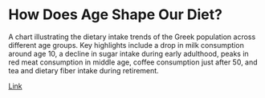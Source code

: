 # How Does Age Shape Our Diet?

A chart illustrating the dietary intake trends of the Greek population across different age groups. 
Key highlights include a drop in milk consumption around age 10, a decline in sugar intake during early adulthood, 
peaks in red meat consumption in middle age, coffee consumption just after 50, and tea and dietary fiber intake during retirement.

[Link](https://akprodromou.github.io/dietary-factors-age/)
